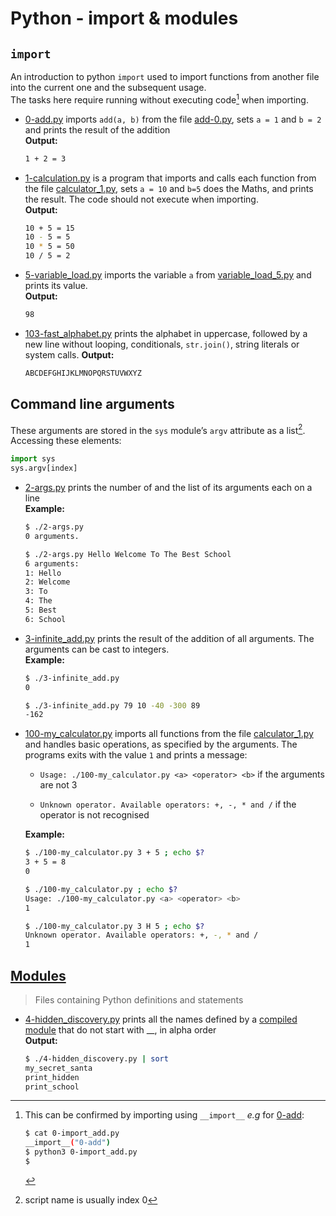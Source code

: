 # Python - import & modules

## `import`

An introduction to python `import` used to import functions from another file into the current one and the subsequent usage.  
The tasks here require running without executing code[^2] when importing.

* [0-add.py](./0-add.py) imports `add(a, b)` from the file [add-0.py](./add_0.py), sets `a = 1` and `b = 2` and prints the result of the addition  
**Output:**

  ```bash  
  1 + 2 = 3
  ```

* [1-calculation.py](./1-calculation.py) is a program that imports and calls each function from the file [calculator_1.py](./calculator_1.py), sets `a = 10` and `b=5` does the Maths, and prints the result. The code should not execute when importing.  
**Output:**

  ```bash
  10 + 5 = 15
  10 - 5 = 5
  10 * 5 = 50
  10 / 5 = 2
  ```

* [5-variable_load.py](./5-variable_load.py) imports the variable `a` from [variable_load_5.py](./variable_load_5.py) and prints its value.  
**Output:**

  ```bash
  98
  ```

* [103-fast_alphabet.py](./103-fast_alphabet.py) prints the alphabet in uppercase, followed by a new line without looping, conditionals, `str.join()`, string literals or system calls.
**Output:**

  ```bash
  ABCDEFGHIJKLMNOPQRSTUVWXYZ
  ```

## Command line arguments

These arguments are stored in the `sys` module’s `argv` attribute as a list[^1].
Accessing these elements:

```python
import sys
sys.argv[index]
```

* [2-args.py](./2-args.py) prints the number of and the list of its arguments each on a line  
**Example:**

  ```bash
  $ ./2-args.py 
  0 arguments.

  $ ./2-args.py Hello Welcome To The Best School
  6 arguments:
  1: Hello
  2: Welcome
  3: To
  4: The
  5: Best
  6: School
  ```

* [3-infinite_add.py](./3-infinite_add.py) prints the result of the addition of all arguments. The arguments can be cast to integers.  
**Example:**

  ```bash
  $ ./3-infinite_add.py
  0

  $ ./3-infinite_add.py 79 10 -40 -300 89 
  -162
  ```

* [100-my_calculator.py](./100-my_calculator.py) imports all functions from the file [calculator_1.py](./calculator_1.py) and handles basic operations, as specified by the arguments. The programs exits with the value `1` and prints a message:

  * `Usage: ./100-my_calculator.py <a> <operator> <b>` if the arguments are not 3

  * `Unknown operator. Available operators: +, -, * and /` if the operator is not recognised
  
  **Example:**

  ```bash
  $ ./100-my_calculator.py 3 + 5 ; echo $?
  3 + 5 = 8
  0

  $ ./100-my_calculator.py ; echo $?
  Usage: ./100-my_calculator.py <a> <operator> <b>
  1

  $ ./100-my_calculator.py 3 H 5 ; echo $?
  Unknown operator. Available operators: +, -, * and /
  1 
  ```

## [Modules](https://docs.python.org/3.8/tutorial/modules.html)
>
> Files containing Python definitions and statements

* [4-hidden_discovery.py](./4-hidden_discovery.py) prints all the names defined by a [compiled module](https://github.com/holbertonschool/0x02.py/raw/master/hidden_4.pyc) that do not start with __, in alpha order  
**Output:**

  ```bash
  $ ./4-hidden_discovery.py | sort
  my_secret_santa
  print_hidden
  print_school
  ```

[^1]: script name is usually index 0  
[^2]: This can be confirmed by importing using `__import__`  _e.g_ for [0-add](./0-add.py):

    ```bash
    $ cat 0-import_add.py
	__import__("0-add")
	$ python3 0-import_add.py
	$
	```
